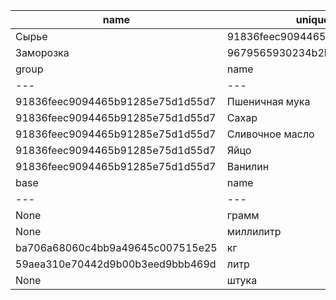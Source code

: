 | name | unique_code |
| --- | --- |
| Сырье | 91836feec9094465b91285e75d1d55d7 |
| Заморозка | 9679565930234b2bab499fed688ce3a9 |
| group | name | range | unique_code |
| --- | --- | --- | --- |
| 91836feec9094465b91285e75d1d55d7 | Пшеничная мука | 1cdee2d40f4d480682a49d443bb3d3cf | f6bbdb7a2a6243bc99c55fafd21cfdad |
| 91836feec9094465b91285e75d1d55d7 | Сахар | 1cdee2d40f4d480682a49d443bb3d3cf | c3e7d017c7444d5ebea55fece5082416 |
| 91836feec9094465b91285e75d1d55d7 | Сливочное масло | 1cdee2d40f4d480682a49d443bb3d3cf | 8008c66242dd4154a6e391e7e9b01ca5 |
| 91836feec9094465b91285e75d1d55d7 | Яйцо | c2138063c7064871a4b2c7425e486fe8 | 339c5627e3824c7484bd9164a0c9fd56 |
| 91836feec9094465b91285e75d1d55d7 | Ванилин | 1cdee2d40f4d480682a49d443bb3d3cf | c7a0b75aeea2415393158e45e31a87fb |
| base | name | unique_code | value |
| --- | --- | --- | --- |
| None | грамм | ba706a68060c4bb9a49645c007515e25 | 1 |
| None | миллилитр | 59aea310e70442d9b00b3eed9bbb469d | 1 |
| ba706a68060c4bb9a49645c007515e25 | кг | 1cdee2d40f4d480682a49d443bb3d3cf | 1000 |
| 59aea310e70442d9b00b3eed9bbb469d | литр | 5ad2950d024f4d5a95a4401b06f7be7a | 1000 |
| None | штука | c2138063c7064871a4b2c7425e486fe8 | 1 |
